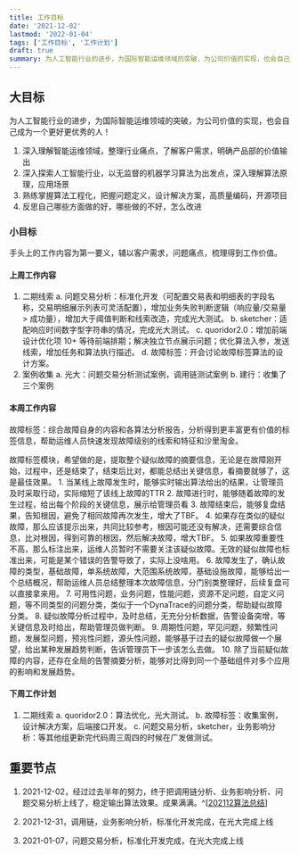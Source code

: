 ```yaml
---
title: 工作目标
date: '2021-12-02'
lastmod: '2022-01-04'
tags: ['工作目标', '工作计划']
draft: true
summary: 为人工智能行业的进步，为国际智能运维领域的突破，为公司价值的实现，也会自己成为一个更好更优秀的人！
---
```


## 大目标

为人工智能行业的进步，为国际智能运维领域的突破，为公司价值的实现，也会自己成为一个更好更优秀的人！

1. 深入理解智能运维领域，整理行业痛点，了解客户需求，明确产品部的价值输出
2. 深入探索人工智能行业，以无监督的机器学习算法为出发点，深入理解算法原理，应用场景
3. 熟练掌握算法工程化，把握问题定义，设计解决方案，高质量编码，开源项目
4. 反思自己哪些方面做的好，哪些做的不好，怎么改进

### 小目标

手头上的工作内容为第一要义，辅以客户需求，问题痛点，梳理得到工作价值。

#### 上周工作内容

1. 二期线索
    a. 问题交易分析：标准化开发（可配置交易表和明细表的字段名称，交易明细展示列表可灵活配置），增加业务失败判断逻辑（响应量/交易量 > 成功量），增加大于阈值判断和线索改造，完成光大测试。
    b. sketcher：适配响应时间数字型字符串的情况，完成光大测试。
    c. quoridor2.0：增加前端设计优化项 10+ 等待前端排期；解决独立节点展示问题；优化算法入参，发送线索，增加任务和算法执行描述。
    d. 故障标签：开会讨论故障标签算法的设计方案。
2. 案例收集
    a. 光大：问题交易分析测试案例，调用链测试案例
    b. 建行：收集了三个案例

#### 本周工作内容

故障标签：综合故障自身的内容和各算法分析报告，分析得到更丰富更有价值的标签信息，帮助运维人员快速发现故障级别的线索和特征和沙里淘金。

故障标签模块，希望做的是，提取整个疑似故障的摘要信息，无论是在故障刚开始，过程中，还是结束了，结束后比对，都能总结出关键信息，看摘要就够了，这是最佳效果。
    1. 当某线上故障发生时，能够实时输出算法给出的结果，让管理员及时采取行动，实际缩短了该线上故障的TTR
    2. 故障进行时，能够随着故障的发生过程，给出每个阶段的关键信息，展示给管理员看
    3. 故障结束后，能够复盘结果，告知根因，避免了相同故障再次发生，增大了TBF。
    4. 如果存在类似的疑似故障，那么应该提示出来，共同比较参考，根因可能还没有解决，还需要综合信息，比对根因，得到可靠的根因，然后解决故障，增大TBF。
    5. 如果故障重要性不高，那么标注出来，运维人员暂时不需要关注该疑似故障。无效的疑似故障也标准出来，可能是某个错误的告警导致了，实际上没啥用。
    6. 故障发生了，确认故障的类型，基础故障，单系统故障，大范围系统故障，基础设施故障，能够给出一个总结概况，帮助运维人员总结整理本次故障信息，分门别类整理好，后续复盘可以直接拿来用。
    7. 可用性问题，业务问题，性能问题，资源不足问题，自定义问题，等不同类型的问题分类，类似于一个DynaTrace的问题分类，帮助疑似故障分类。
    8. 疑似故障分析过程中，及时总结，无充分分析数据，告警设备突增，等关键信息及时给出，帮助管理员做判断。
    9. 周期性问题，罕见问题，频繁性问题，发展型问题，预兆性问题，源头性问题，能够基于过去的疑似故障做一个展望，给出某种发展趋势判断，告诉管理员下一步该怎么去做。
    10. 除了当前疑似故障的内容，还存在全局的告警摘要分析，能够对比得到同一个基础组件对多个应用的影响和发展趋势。

#### 下周工作计划

1. 二期线索
    a. quoridor2.0：算法优化，光大测试。
    b. 故障标签：收集案例，设计解决方案，后端接口开发。
    c. 问题交易分析，sketcher，业务影响分析：等其他组更新完代码周三周四的时候在广发做测试。

## 重要节点

1. 2021-12-02，经过过去半年的努力，终于把调用链分析、业务影响分析、问题交易分析上线了，稳定输出算法效果。成果满满。^[[202112算法总结](https:www.tustjj.top/blog/job/2021-12-algotithm-summary)]

2. 2021-12-31，调用链，业务影响分析，标准化开发完成，在光大完成上线

3. 2021-01-07，问题交易分析，标准化开发完成，在光大完成上线
